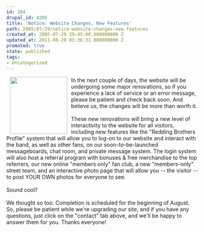 ```yaml
---
id: 384
drupal_id: 4206
title: 'Notice: Website Changes, New Features'
path: 2005/07/29/notice-website-changes-new-features
created_at: 2005-07-29 19:45:00.000000000 Z
updated_at: 2011-08-20 03:36:31.000000000 Z
promoted: true
state: published
tags:
- Uncategorized
---
```

<img src="/images/ipodband.gif" width="150" align="left" hspace="10">In the next couple of days, the website will be undergoing some major renovations, so if you experience a lack of service or an error message, please be patient and check back soon. And believe us, the changes will be more than worth it.<br /><br />These new renovations will bring a new level of interactivity to the website for all visitors, including new features like the "Redding Brothers Profile" system that will allow you to log-on to our website and interact with the band, as well as other fans, on our soon-to-be-launched messageboards, chat room, and private message system. The login system will also host a referral program with bonuses &amp; free merchandise to the top referrers, our new online "members only" fan club, a new "members-only" street team, and an interactive photo page that will allow you -- the visitor -- to post YOUR OWN photos for everyone to see.<br /><br />Sound cool?<br /><br />We thought so too. Completion is scheduled for the beginning of August. So, please be patient while we're upgrading our site, and if you have any questions, just click on the "contact" tab above, and we'll be happy to answer them for you. Thanks everyone!
